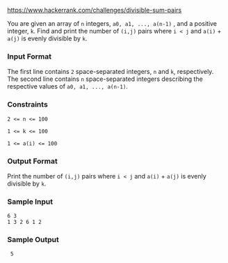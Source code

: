 https://www.hackerrank.com/challenges/divisible-sum-pairs

You are given an array of `n` integers, `a0, a1, ..., a(n-1)` , and a positive integer, `k`. Find and print the number of `(i,j)` pairs where `i < j` and `a(i)` + `a(j)` is evenly divisible by `k`.

### Input Format

The first line contains `2` space-separated integers, `n` and `k`, respectively. 
The second line contains `n` space-separated integers describing the respective values of `a0, a1, ..., a(n-1)`.

### Constraints

`2 <= n <= 100`

`1 <= k <= 100`

`1 <= a(i) <= 100`

### Output Format

Print the number of `(i,j)` pairs where `i < j` and `a(i)` + `a(j)` is evenly divisible by `k`.

### Sample Input
```
6 3
1 3 2 6 1 2
```
### Sample Output
```
 5
```


